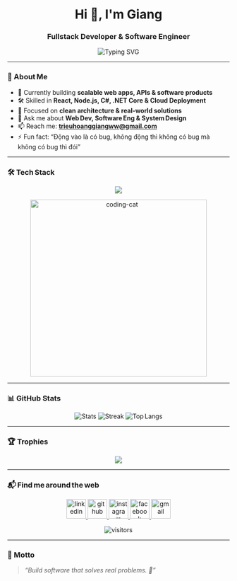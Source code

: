 <h1 align="center">Hi 👋, I'm Giang</h1>
<h3 align="center">Fullstack Developer & Software Engineer</h3>

<p align="center">
  <img
    src="https://readme-typing-svg.demolab.com?font=Fira+Code&size=28&duration=3500&pause=800&color=F75C7E&center=true&vCenter=true&width=600&height=45&lines=Turning+Ideas+into+Software;Passionate+about+Web+%26+API+Development;Always+learning+and+growing"
    alt="Typing SVG"
  />
</p>

---

### 🚀 About Me
- 🔭 Currently building **scalable web apps, APIs & software products**
- 🛠️ Skilled in **React, Node.js, C#, .NET Core & Cloud Deployment**
- 🎯 Focused on **clean architecture & real‑world solutions**
- 💬 Ask me about **Web Dev, Software Eng & System Design**
- 📫 Reach me: **trieuhoanggiangww@gmail.com**
- ⚡ Fun fact: “Động vào là có bug, không động thì không có bug mà không có bug thì đói”

---

### 🛠️ Tech Stack
<p align="center">
  <img src="https://skillicons.dev/icons?i=html,css,js,react,nodejs,express,mongodb,csharp,dotnet,azure,git,github,mysql,docker" />
</p>

<!-- Fun coding GIF -->
<p align="center">
  <img src="https://media.tenor.com/3wFtLJyFgJQAAAAM/cat-meme.gif" width="400" alt="coding-cat" />
</p>

---

### 📊 GitHub Stats
<p align="center">
  <img src="https://github-readme-stats.vercel.app/api?username=trieuhoanggiangww&show_icons=true&theme=tokyonight" alt="Stats" />
  <img src="https://github-readme-streak-stats.herokuapp.com?user=trieuhoanggiangww&theme=tokyonight" alt="Streak" />
  <img src="https://github-readme-stats.vercel.app/api/top-langs/?username=trieuhoanggiangww&layout=compact&theme=tokyonight" alt="Top Langs" />
</p>

---

### 🏆 Trophies
<p align="center">
  <img src="https://github-profile-trophy.vercel.app/?username=trieuhoanggiangww&theme=onedark&no-frame=true&row=1&column=6" />
</p>

---

### 📬 Find me around the web
<p align="center">
  <!-- LinkedIn -->
  <a href="https://www.linkedin.com/in/giang-tri%E1%BB%87u-a29127273/" target="_blank">
    <img src="https://skillicons.dev/icons?i=linkedin" height="44" alt="linkedin"/>
  </a>
  <!-- GitHub -->
  <a href="https://github.com/trieuhoanggiangww" target="_blank">
    <img src="https://skillicons.dev/icons?i=github" height="44" alt="github"/>
  </a>
  <!-- Instagram -->
  <a href="https://www.instagram.com/_g0dd4mnitt/" target="_blank">
    <img src="https://skillicons.dev/icons?i=instagram" height="44" alt="instagram"/>
  </a>
  <!-- Facebook (SVG có sẵn màu xanh) -->
  <a href="https://www.facebook.com/dungkhumngu/" target="_blank">
    <img src="https://cdn.simpleicons.org/facebook/1877F2" height="44" alt="facebook"/>
  </a>
  <!-- Gmail (SVG có sẵn màu đỏ) -->
  <a href="mailto:trieuhoanggiangww@gmail.com">
    <img src="https://cdn.simpleicons.org/gmail/D14836" height="44" alt="gmail"/>
  </a>
</p>


<p align="center">
  <img src="https://komarev.com/ghpvc/?username=trieuhoanggiangww&style=flat-square&color=F75C7E" alt="visitors"/>
</p>

---

### 🎯 Motto
> *“Build software that solves real problems. 🚀”*
